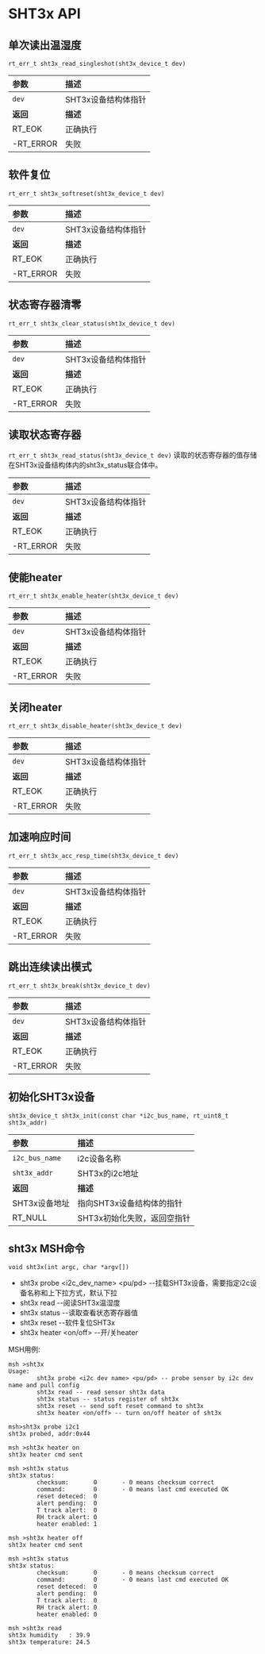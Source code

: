 # SHT3x API

## 单次读出温湿度

`rt_err_t sht3x_read_singleshot(sht3x_device_t dev)`

| 参数              | 描述                                |
|:------------------|:------------------------------------|
|`dev`              | SHT3x设备结构体指针                 |
| **返回**          | **描述**                            |
|RT_EOK             | 正确执行                            |
|-RT_ERROR          | 失败                                |


## 软件复位

`rt_err_t sht3x_softreset(sht3x_device_t dev)`

| 参数              | 描述                                |
|:------------------|:------------------------------------|
|`dev`              | SHT3x设备结构体指针                 |
| **返回**          | **描述**                            |
|RT_EOK             | 正确执行                            |
|-RT_ERROR          | 失败                                |


## 状态寄存器清零

`rt_err_t sht3x_clear_status(sht3x_device_t dev)`

| 参数              | 描述                                |
|:------------------|:------------------------------------|
|`dev`              | SHT3x设备结构体指针                 |
| **返回**          | **描述**                            |
|RT_EOK             | 正确执行                            |
|-RT_ERROR          | 失败                                |


## 读取状态寄存器

`rt_err_t sht3x_read_status(sht3x_device_t dev)`
读取的状态寄存器的值存储在SHT3x设备结构体内的sht3x_status联合体中。

| 参数              | 描述                                |
|:------------------|:------------------------------------|
|`dev`              | SHT3x设备结构体指针                 |
| **返回**          | **描述**                            |
|RT_EOK             | 正确执行                            |
|-RT_ERROR          | 失败                                |


## 使能heater

`rt_err_t sht3x_enable_heater(sht3x_device_t dev)`

| 参数              | 描述                                |
|:------------------|:------------------------------------|
|`dev`              | SHT3x设备结构体指针                 |
| **返回**          | **描述**                            |
|RT_EOK             | 正确执行                            |
|-RT_ERROR          | 失败                                |


## 关闭heater

`rt_err_t sht3x_disable_heater(sht3x_device_t dev)`

| 参数              | 描述                                |
|:------------------|:------------------------------------|
|`dev`              | SHT3x设备结构体指针                 |
| **返回**          | **描述**                            |
|RT_EOK             | 正确执行                            |
|-RT_ERROR          | 失败                                |


## 加速响应时间

`rt_err_t sht3x_acc_resp_time(sht3x_device_t dev)`

| 参数              | 描述                                |
|:------------------|:------------------------------------|
|`dev`              | SHT3x设备结构体指针                 |
| **返回**          | **描述**                            |
|RT_EOK             | 正确执行                            |
|-RT_ERROR          | 失败                                |


## 跳出连续读出模式

`rt_err_t sht3x_break(sht3x_device_t dev)`

| 参数              | 描述                                |
|:------------------|:------------------------------------|
|`dev`              | SHT3x设备结构体指针                 |
| **返回**          | **描述**                            |
|RT_EOK             | 正确执行                            |
|-RT_ERROR          | 失败                                |


## 初始化SHT3x设备

`sht3x_device_t sht3x_init(const char *i2c_bus_name, rt_uint8_t sht3x_addr)`

| 参数              | 描述                                |
|:------------------|:------------------------------------|
|`i2c_bus_name`     | i2c设备名称                         |
|`sht3x_addr`       | SHT3x的i2c地址                      |
| **返回**          | **描述**                            |
|SHT3x设备地址      | 指向SHT3x设备结构体的指针           |
|RT_NULL            | SHT3x初始化失败，返回空指针         |


## sht3x MSH命令

`void sht3x(int argc, char *argv[])`

- sht3x probe <i2c_dev_name> <pu/pd>  --挂载SHT3x设备，需要指定i2c设备名称和上下拉方式，默认下拉
- sht3x read --阅读SHT3x温湿度
- sht3x status --读取查看状态寄存器值
- sht3x reset --软件复位SHT3x
- sht3x heater <on/off> --开/关heater

MSH用例:
```
msh >sht3x
Usage:
        sht3x probe <i2c dev name> <pu/pd> -- probe sensor by i2c dev name and pull config
        sht3x read -- read sensor sht3x data
        sht3x status -- status register of sht3x
        sht3x reset -- send soft reset command to sht3x
        sht3x heater <on/off> -- turn on/off heater of sht3x

msh>sht3x probe i2c1
sht3x probed, addr:0x44

msh >sht3x heater on
sht3x heater cmd sent

msh >sht3x status
sht3x status:
        checksum:       0       - 0 means checksum correct
        command:        0       - 0 means last cmd executed OK
        reset deteced:  0
        alert pending:  0
        T track alert:  0
        RH track alert: 0
        heater enabled: 1

msh >sht3x heater off
sht3x heater cmd sent

msh >sht3x status
sht3x status:
        checksum:       0       - 0 means checksum correct
        command:        0       - 0 means last cmd executed OK
        reset deteced:  0
        alert pending:  0
        T track alert:  0
        RH track alert: 0
        heater enabled: 0

msh >sht3x read
sht3x humidity   : 39.9
sht3x temperature: 24.5

```
